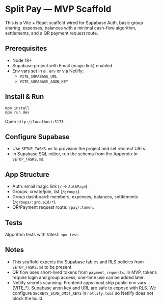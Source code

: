 # Split Pay — MVP Scaffold

This is a Vite + React scaffold wired for Supabase Auth, basic group sharing, expenses, balances with a minimal cash-flow algorithm, settlements, and a QR payment request route.

## Prerequisites
- Node 18+
- Supabase project with Email (magic link) enabled
- Env vars set in a `.env` or via Netlify:
  - `VITE_SUPABASE_URL`
  - `VITE_SUPABASE_ANON_KEY`

## Install & Run
```
npm install
npm run dev
```

Open `http://localhost:5173`.

## Configure Supabase
- Use `SETUP_TASKS.md` to provision the project and set redirect URLs.
- In Supabase SQL editor, run the schema from the Appendix in `SETUP_TASKS.md`.

## App Structure
- Auth: email magic link (`/` → `AuthPage`).
- Groups: create/join, list (`/groups`).
- Group dashboard: members, expenses, balances, settlements (`/groups/:groupId/*`).
- QR/Payment request route: `/pay/:token`.

## Tests
Algorithm tests with Vitest: `npm test`.

## Notes
- This scaffold expects the Supabase tables and RLS policies from `SETUP_TASKS.md` to be present.
- QR flow uses short-lived tokens from `payment_requests`. In MVP, tokens require login and group access; one-time use can be added later.
- Netlify secrets scanning: Frontend apps must ship public env vars (VITE_*). Supabase anon key and URL are safe to expose with RLS. We configure `SECRETS_SCAN_OMIT_KEYS` in `netlify.toml` so Netlify does not block the build.

